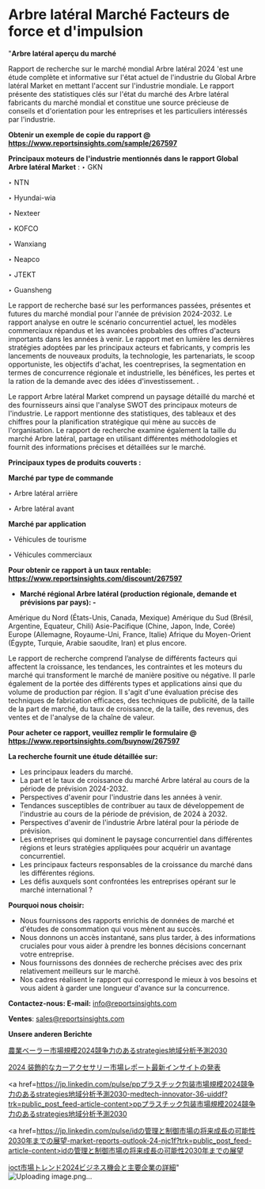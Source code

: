 # Arbre latéral Marché Facteurs de force et d'impulsion

"<strong>Arbre latéral aperçu du marché</strong>

Rapport de recherche sur le marché mondial Arbre latéral 2024 'est une étude complète et informative sur l'état actuel de l'industrie du Global Arbre latéral Market en mettant l'accent sur l'industrie mondiale. Le rapport présente des statistiques clés sur l'état du marché des Arbre latéral fabricants du marché mondial et constitue une source précieuse de conseils et d'orientation pour les entreprises et les particuliers intéressés par l'industrie.

<strong>Obtenir un exemple de copie du rapport @ <a href=https://www.reportsinsights.com/sample/267597>https://www.reportsinsights.com/sample/267597</a></strong>

<strong>Principaux moteurs de l'industrie mentionnés dans le rapport Global Arbre latéral Market</strong> :
‣ GKN

‣ NTN

‣ Hyundai-wia

‣ Nexteer

‣ KOFCO

‣ Wanxiang

‣ Neapco

‣ JTEKT

‣ Guansheng

Le rapport de recherche basé sur les performances passées, présentes et futures du marché mondial pour l'année de prévision 2024-2032. Le rapport analyse en outre le scénario concurrentiel actuel, les modèles commerciaux répandus et les avancées probables des offres d'acteurs importants dans les années à venir. Le rapport met en lumière les dernières stratégies adoptées par les principaux acteurs et fabricants, y compris les lancements de nouveaux produits, la technologie, les partenariats, le scoop opportuniste, les objectifs d'achat, les coentreprises, la segmentation en termes de concurrence régionale et industrielle, les bénéfices, les pertes et la ration de la demande avec des idées d'investissement. .

Le rapport Arbre latéral Market comprend un paysage détaillé du marché et des fournisseurs ainsi que l'analyse SWOT des principaux moteurs de l'industrie. Le rapport mentionne des statistiques, des tableaux et des chiffres pour la planification stratégique qui mène au succès de l'organisation. Le rapport de recherche examine également la taille du marché Arbre latéral, partage en utilisant différentes méthodologies et fournit des informations précises et détaillées sur le marché.

<strong>Principaux types de produits couverts :</strong>

<strong>Marché par type de commande</strong>

‣ Arbre latéral arrière

‣ Arbre latéral avant

<strong>Marché par application</strong>

‣ Véhicules de tourisme

‣ Véhicules commerciaux

<strong>Pour obtenir ce rapport à un taux rentable: <a href=https://www.reportsinsights.com/discount/267597>https://www.reportsinsights.com/discount/267597</a></strong>
<ul>
  <li><strong>Marché régional Arbre latéral (production régionale, demande et prévisions par pays): -</strong></li>
</ul>
Amérique du Nord (États-Unis, Canada, Mexique)
Amérique du Sud (Brésil, Argentine, Equateur, Chili)
Asie-Pacifique (Chine, Japon, Inde, Corée)
Europe (Allemagne, Royaume-Uni, France, Italie)
Afrique du Moyen-Orient (Égypte, Turquie, Arabie saoudite, Iran) et plus encore.

Le rapport de recherche comprend l’analyse de différents facteurs qui affectent la croissance, les tendances, les contraintes et les moteurs du marché qui transforment le marché de manière positive ou négative. Il parle également de la portée des différents types et applications ainsi que du volume de production par région. Il s'agit d'une évaluation précise des techniques de fabrication efficaces, des techniques de publicité, de la taille de la part de marché, du taux de croissance, de la taille, des revenus, des ventes et de l'analyse de la chaîne de valeur.

<strong>Pour acheter ce rapport, veuillez remplir le formulaire @   <a href=https://www.reportsinsights.com/buynow/267597>https://www.reportsinsights.com/buynow/267597</a></strong>

<strong>La recherche fournit une étude détaillée sur:</strong>
<ul>
  <li>Les principaux leaders du marché.</li>
  <li>La part et le taux de croissance du marché Arbre latéral au cours de la période de prévision 2024-2032.</li>
  <li>Perspectives d'avenir pour l'industrie dans les années à venir.</li>
  <li>Tendances susceptibles de contribuer au taux de développement de l'industrie au cours de la période de prévision, de 2024 à 2032.</li>
  <li>Perspectives d'avenir de l'industrie Arbre latéral pour la période de prévision.</li>
  <li>Les entreprises qui dominent le paysage concurrentiel dans différentes régions et leurs stratégies appliquées pour acquérir un avantage concurrentiel.</li>
  <li>Les principaux facteurs responsables de la croissance du marché dans les différentes régions.</li>
  <li>Les défis auxquels sont confrontées les entreprises opérant sur le marché international ?</li>
</ul>
<strong>Pourquoi nous choisir:</strong>
<ul>
  <li>Nous fournissons des rapports enrichis de données de marché et d'études de consommation qui vous mènent au succès.</li>
  <li>Nous donnons un accès instantané, sans plus tarder, à des informations cruciales pour vous aider à prendre les bonnes décisions concernant votre entreprise.</li>
  <li>Nous fournissons des données de recherche précises avec des prix relativement meilleurs sur le marché.</li>
  <li>Nos cadres réalisent le rapport qui correspond le mieux à vos besoins et vous aident à garder une longueur d'avance sur la concurrence.</li>
</ul>
<strong>Contactez-nous:
</strong><strong>E-mail:</strong> <a href=mailto:info@reportsinsights.com>info@reportsinsights.com</a>

<strong>Ventes</strong>: <a href=mailto:sales@reportsinsights.com>sales@reportsinsights.com</a>

<strong>Unsere anderen Berichte</strong>

<a href=https://www.linkedin.com/pulse/農業ベーラー市場規模2024競争力のあるstrategies地域分析予測2030-community-market-research-7kgge/>農業ベーラー市場規模2024競争力のあるstrategies地域分析予測2030</a>

<a href=https://www.linkedin.com/pulse/2024-装飾的なカーアクセサリー市場レポート最新インサイトの発表-tribunal-analytics-360-0matf/>2024 装飾的なカーアクセサリー市場レポート最新インサイトの発表</a>

<a href=https://jp.linkedin.com/pulse/ppプラスチック包装市場規模2024競争力のあるstrategies地域分析予測2030-medtech-innovator-36-uiddf?trk=public_post_feed-article-content>ppプラスチック包装市場規模2024競争力のあるstrategies地域分析予測2030</a>

<a href=https://jp.linkedin.com/pulse/idの管理と制御市場の将来成長の可能性2030年までの展望-market-reports-outlook-24-njc1f?trk=public_post_feed-article-content>idの管理と制御市場の将来成長の可能性2030年までの展望</a>

<a href=https://www.linkedin.com/pulse/ioct市場トレンド2024ビジネス機会と主要企業の詳細-tribunal-analytics-360-xr5sf/>ioct市場トレンド2024ビジネス機会と主要企業の詳細</a>"
![Uploading image.png…]()
